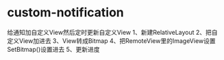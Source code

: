 # custom-notification
给通知加自定义View然后定时更新自定义View
1、新建RelativeLayout 
2、把自定义View加进去 
3、View转成Bitmap
4、把RemoteView里的ImageView设置SetBitmap()设置进去
5、更新进度
